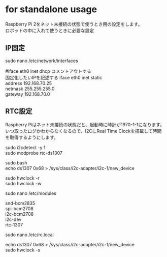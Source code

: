 # for standalone usage
Raspberry Pi 2をネット未接続の状態で使うとき用の設定をします。  
ロボットの中に入れて使うときに必要な設定  

## IP固定
sudo nano /etc/network/interfaces  

\#iface eth0 inet dhcp コメントアウトする  
固定化したいIPを記述する
iface eth0 inet static  
address 192.168.70.25  
netmask 255.255.255.0  
gateway 192.168.70.0  

## RTC設定
Raspberry Piはネット未接続の状態だと、起動時に時計が1970-1-1になります。  
いつ取ったログかわからなくなるので、I2CにReal Time Clockを搭載して時間を取得するようにします。

sudo i2cdetect -y 1  
sudo modprobe rtc-ds1307  

sudo bash  
echo ds1307 0x68 > /sys/class/i2c-adapter/i2c-1/new_device  

sudo hwclock -r  
sudo hwclock -w  

sudo nano /etc/modules  

snd-bcm2835  
spi-bcm2708  
i2c-bcm2708  
i2c-dev  
rtc-1307  

sudo nano /etc/rc.local  

echo ds1307 0x68 > /sys/class/i2c-adapter/i2c-1/new_device  
sudo hwclock -s  
